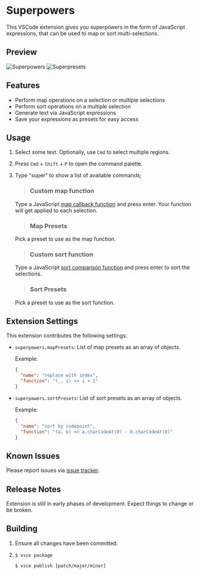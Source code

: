 # Superpowers

This VSCode extension gives you superpowers in the form of JavaScript expressions, that can be used to map or sort multi-selections.

## Preview

![Superpowers](https://bitbucket.org/thykka/vscode-superpowers/raw/master/screenshots/superpowers.gif)
![Superpresets](https://bitbucket.org/thykka/vscode-superpowers/raw/master/screenshots/superpresets.gif)

## Features

- Perform map operations on a selection or multiple selections
- Perform sort operations on a multiple selection
- Generate text via JavaScript expressions
- Save your expressions as presets for easy access

## Usage

1. Select some text. Optionally, use `Cmd` to select multiple regions.
1. Press `Cmd` + `Shift` + `P` to open the command palette.
1. Type "super" to show a list of available commands;

    >### Custom map function

      Type a JavaScript [map callback function](https://developer.mozilla.org/en-US/docs/Web/JavaScript/Reference/Global_Objects/Array/map#Parameters) and press enter. Your function will get applied to each selection.

    >### Map Presets

      Pick a preset to use as the map function.

    >### Custom sort function

      Type a JavaScript [sort comparison function](https://developer.mozilla.org/en-US/docs/Web/JavaScript/Reference/Global_Objects/Array/sort#Parameters) and press enter to sort the selections.

    >### Sort Presets

      Pick a preset to use as the sort function.

## Extension Settings

This extension contributes the following settings:

* `superpowers.mapPresets`: List of map presets as an array of objects.

  Example:
  ```json
  {
    "name": "replace with index",
    "function": "(_, i) => i + 1"
  }
  ```
* `superpowers.sortPresets`: List of sort presets as an array of objects.

  Example:
  ```json
  {
    "name": "sort by codepoint",
    "function": "(a, b) => a.charCodeAt(0) - b.charCodeAt(0)"
  }
  ```

## Known Issues

Please report issues via [issue tracker](https://bitbucket.org/thykka/vscode-superpowers/issues?status=new&status=open).

## Release Notes

Extension is still in early phases of development. Expect things to change or be broken.


## Building

1. Ensure all changes have been committed.

1.  ```shell
    $ vsce package

    $ vsce publish [patch/major/minor]
    ```
